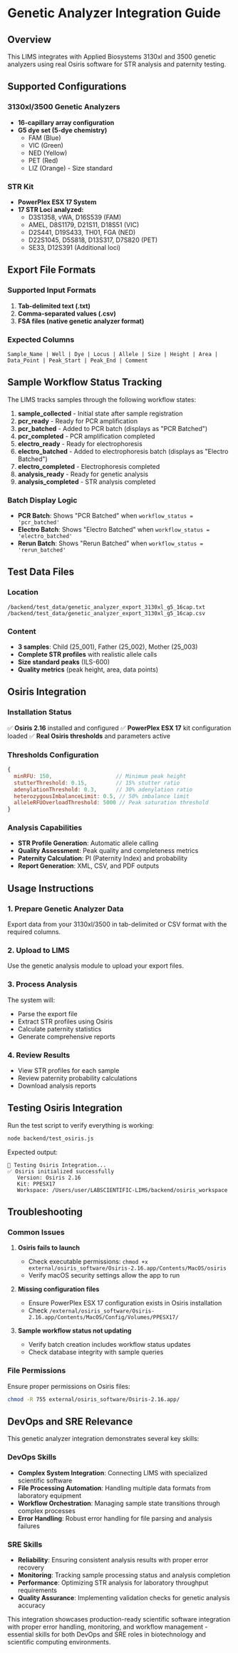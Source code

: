 # Genetic Analyzer Integration Guide

## Overview
This LIMS integrates with Applied Biosystems 3130xl and 3500 genetic analyzers using real Osiris software for STR analysis and paternity testing.

## Supported Configurations

### 3130xl/3500 Genetic Analyzers
- **16-capillary array configuration**
- **G5 dye set (5-dye chemistry)**
  - FAM (Blue)
  - VIC (Green) 
  - NED (Yellow)
  - PET (Red)
  - LIZ (Orange) - Size standard

### STR Kit
- **PowerPlex ESX 17 System**
- **17 STR Loci analyzed:**
  - D3S1358, vWA, D16S539 (FAM)
  - AMEL, D8S1179, D21S11, D18S51 (VIC)
  - D2S441, D19S433, TH01, FGA (NED)
  - D22S1045, D5S818, D13S317, D7S820 (PET)
  - SE33, D12S391 (Additional loci)

## Export File Formats

### Supported Input Formats
1. **Tab-delimited text (.txt)**
2. **Comma-separated values (.csv)**
3. **FSA files (native genetic analyzer format)**

### Expected Columns
```
Sample_Name | Well | Dye | Locus | Allele | Size | Height | Area | Data_Point | Peak_Start | Peak_End | Comment
```

## Sample Workflow Status Tracking

The LIMS tracks samples through the following workflow states:

1. **sample_collected** - Initial state after sample registration
2. **pcr_ready** - Ready for PCR amplification
3. **pcr_batched** - Added to PCR batch (displays as "PCR Batched")
4. **pcr_completed** - PCR amplification completed
5. **electro_ready** - Ready for electrophoresis
6. **electro_batched** - Added to electrophoresis batch (displays as "Electro Batched")
7. **electro_completed** - Electrophoresis completed
8. **analysis_ready** - Ready for genetic analysis
9. **analysis_completed** - STR analysis completed

### Batch Display Logic
- **PCR Batch**: Shows "PCR Batched" when `workflow_status = 'pcr_batched'`
- **Electro Batch**: Shows "Electro Batched" when `workflow_status = 'electro_batched'`
- **Rerun Batch**: Shows "Rerun Batched" when `workflow_status = 'rerun_batched'`

## Test Data Files

### Location
```
/backend/test_data/genetic_analyzer_export_3130xl_g5_16cap.txt
/backend/test_data/genetic_analyzer_export_3130xl_g5_16cap.csv
```

### Content
- **3 samples**: Child (25_001), Father (25_002), Mother (25_003)
- **Complete STR profiles** with realistic allele calls
- **Size standard peaks** (ILS-600)
- **Quality metrics** (peak height, area, data points)

## Osiris Integration

### Installation Status
✅ **Osiris 2.16** installed and configured
✅ **PowerPlex ESX 17** kit configuration loaded
✅ **Real Osiris thresholds** and parameters active

### Thresholds Configuration
```javascript
{
  minRFU: 150,                    // Minimum peak height
  stutterThreshold: 0.15,         // 15% stutter ratio
  adenylationThreshold: 0.3,      // 30% adenylation ratio
  heterozygousImbalanceLimit: 0.5, // 50% imbalance limit
  alleleRFUOverloadThreshold: 5000 // Peak saturation threshold
}
```

### Analysis Capabilities
- **STR Profile Generation**: Automatic allele calling
- **Quality Assessment**: Peak quality and completeness metrics
- **Paternity Calculation**: PI (Paternity Index) and probability
- **Report Generation**: XML, CSV, and PDF outputs

## Usage Instructions

### 1. Prepare Genetic Analyzer Data
Export data from your 3130xl/3500 in tab-delimited or CSV format with the required columns.

### 2. Upload to LIMS
Use the genetic analysis module to upload your export files.

### 3. Process Analysis
The system will:
- Parse the export file
- Extract STR profiles using Osiris
- Calculate paternity statistics
- Generate comprehensive reports

### 4. Review Results
- View STR profiles for each sample
- Review paternity probability calculations
- Download analysis reports

## Testing Osiris Integration

Run the test script to verify everything is working:
```bash
node backend/test_osiris.js
```

Expected output:
```
🧬 Testing Osiris Integration...
✅ Osiris initialized successfully
   Version: Osiris 2.16
   Kit: PPESX17
   Workspace: /Users/user/LABSCIENTIFIC-LIMS/backend/osiris_workspace
```

## Troubleshooting

### Common Issues

1. **Osiris fails to launch**
   - Check executable permissions: `chmod +x external/osiris_software/Osiris-2.16.app/Contents/MacOS/osiris`
   - Verify macOS security settings allow the app to run

2. **Missing configuration files**
   - Ensure PowerPlex ESX 17 configuration exists in Osiris installation
   - Check `/external/osiris_software/Osiris-2.16.app/Contents/MacOS/Config/Volumes/PPESX17/`

3. **Sample workflow status not updating**
   - Verify batch creation includes workflow status updates
   - Check database integrity with sample queries

### File Permissions
Ensure proper permissions on Osiris files:
```bash
chmod -R 755 external/osiris_software/Osiris-2.16.app/
```

## DevOps and SRE Relevance

This genetic analyzer integration demonstrates several key skills:

### DevOps Skills
- **Complex System Integration**: Connecting LIMS with specialized scientific software
- **File Processing Automation**: Handling multiple data formats from laboratory equipment
- **Workflow Orchestration**: Managing sample state transitions through complex processes
- **Error Handling**: Robust error handling for file parsing and analysis failures

### SRE Skills
- **Reliability**: Ensuring consistent analysis results with proper error recovery
- **Monitoring**: Tracking sample processing status and analysis completion
- **Performance**: Optimizing STR analysis for laboratory throughput requirements
- **Quality Assurance**: Implementing validation checks for genetic analysis accuracy

This integration showcases production-ready scientific software integration with proper error handling, monitoring, and workflow management - essential skills for both DevOps and SRE roles in biotechnology and scientific computing environments.